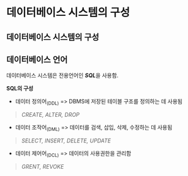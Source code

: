 # 데이터베이스 시스템의 구성

## 데이터베이스 시스템의 구성

<!-- 나중에 이미지로 대체 -->


## 데이터베이스 언어

데이터베이스 시스템은 전용언어인 ***SQL***을 사용함.

**SQL의 구성**

- 데이터 정의어<sub>(DDL)</sub> =>  DBMS에 저장된 테이블 구조를 정의하는 데 사용됨

> _CREATE, ALTER, DROP_

- 데이터 조작어<sub>(DML)</sub> =>  데이터를 검색, 삽입, 삭제, 수정하는 데 사용됨

> _SELECT, INSERT, DELETE, UPDATE_

- 데이터 제어어<sub>(DCL)</sub> =>  데이터의 사용권한을 관리함

> _GRENT, REVOKE_
